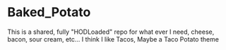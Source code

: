 # Baked_Potato
This is a shared, fully "HODLoaded" repo for what ever I need, cheese, bacon, sour cream, etc...
I think I like Tacos, Maybe a Taco Potato theme
